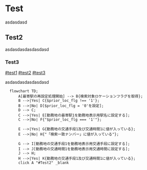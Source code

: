 # Test

asdasdasd

## Test2
  
asdasdasdasdasdasd

### Test3

[#test1](#test)
[#test2](#test2)
[#test3](#test3)

asdasdasdasdasdasd

```mermaid
  flowchart TD;
      A[最寄駅の再設定処理開始] --> B{検索対象ロケーションフラグを取得};
      B -->|Yes| C{$prior_loc_flg !== '1'};
      B -->|No| D[$prior_loc_flg = '0'を設定];
      D --> C;
      C -->|Yes| E[勤務地の最寄駅1を勤務地表示用駅名に設定する];
      C -->|No| F{"$prior_loc_flg === '1'"};
      
      E -->|Yes| G{勤務地の交通手段1及び交通時間1に値が入っている};
      E -->|No| H{"「検索一致ナンバー」に値が入っている"};

      G --> I[勤務地の交通手段1を勤務地表示用交通手段に設定する];
      I --> J[勤務地の交通時間1を勤務地表示用交通時間に設定する];
      J --> H;
      H -->|Yes| K{勤務地の交通手段1及び交通時間1に値が入っている};
      click A "#Test2" _blank
```
